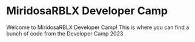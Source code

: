 # MiridosaRBLX Developer Camp
Welcome to MiridosaRBLX Developer Camp! 
This is where you can find a bunch of code from the Developer Camp 2023 
